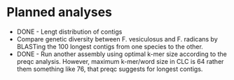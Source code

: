 # Planned analyses

* DONE - Lengt distribution of contigs
* Compare genetic diversity between F. vesiculosus and F. radicans by BLASTing the 100 longest contigs from one species to the other.
* DONE - Run another assembly using optimal k-mer size according to the preqc analysis. However, maximum k-mer/word size in CLC is 64 rather them something like 76, that preqc suggests for longest contigs.
